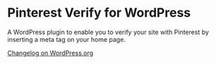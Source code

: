 Pinterest Verify for WordPress
===

A WordPress plugin to enable you to verify your site with Pinterest by inserting a meta tag on your home page.

[Changelog on WordPress.org](http://wordpress.org/plugins/pinterest-verify/changelog/)
